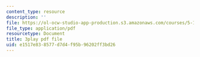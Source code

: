 ```yaml
---
content_type: resource
description: ''
file: https://ol-ocw-studio-app-production.s3.amazonaws.com/courses/5-111-principles-of-chemical-science-fall-2008/e1517e838577d7d4f95b96202ff3bd26_LPh2Ut7D4WA.pdf
file_type: application/pdf
resourcetype: Document
title: 3play pdf file
uid: e1517e83-8577-d7d4-f95b-96202ff3bd26
---
```

